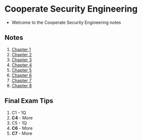 # Cooperate Security Engineering
 - Welcome to the Cooperate Security Engineering notes
## Notes
1. [Chapter 1](C1.md)
2. [Chapter 2](C2.md)
3. [Chapter 3](C3.md)
4. [Chapter 4](C4.md)
5. [Chapter 5](C5.md)
6. [Chapter 6](C6.md)
7. [Chapter 7](C7.md)
8. [Chapter 8](C8.md)

## Final Exam Tips
1. C1 - 1Q
2. **C4** - More
3. C5 - 1Q
4. **C6** - More
5. **C7** - More